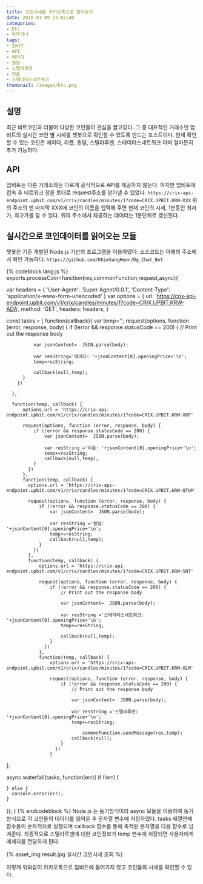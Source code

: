```yaml
---
title: 코인시세를 카카오톡으로 알아보기
date: 2018-01-09 23:02:40
categories:
- Etc
- 아무거나
tags:
- 업비트
- API
- 에이다
- 퀀텀
- 스텔라루멘
- 리플
- 스테이터스네트워크
thumbnail: /images/btc.png
---
```

## 설명
최근 비트코인과 더불어 다양한 코인들이 관심을 끌고있다..그 중 대표적인 거래소인 업비트의 실시간 코인 별 시세를 챗봇으로 확인할 수 있도록 만드는 포스트이다. 현재 확인할 수 있는 코인은 에이다, 리플, 퀀텀, 스텔라루멘, 스테이터스네트워크 이며 얼마든지 추가 가능하다.

## API
업비트는 다른 거래소와는 다르게 공식적으로 API를 제공하지 않는다. 하지만 업비트에 접속 후 네트워크 창을 토대로 request주소를 알아낼 수 있었다.
`
 https://crix-api-endpoint.upbit.com/v1/crix/candles/minutes/1?code=CRIX.UPBIT.KRW-XXX
`
위의 주소의 맨 마지막 XXX에 코인의 이름을 입력해 주면 현재 코인의 시세, 1분동안 최저가, 최고가를 알 수 있다. 위의 주소에서 제공하는 데이터는 1분단위로 갱신된다.


## 실시간으로 코인데이터를 읽어오는 모듈

챗봇은 기존 개발된 Node.js 기반의 프로그램을 이용하였다. 소스코드는 아래의 주소에서 확인 가능하다.
`
https://github.com/KKimSangHeon/Dg_Chat_Bot
`

{% codeblock lang:js %}
exports.processCoin=function(res,commonFunction,request,async){


  var headers = {
      'User-Agent':       'Super Agent/0.0.1',
      'Content-Type':     'application/x-www-form-urlencoded'
  }
  var options = {
      url: 'https://crix-api-endpoint.upbit.com/v1/crix/candles/minutes/1?code=CRIX.UPBIT.KRW-ADA',
      method: 'GET',
      headers: headers,
  }

  const tasks = [
      function(callback){
        var temp='';
      request(options, function (error, response, body) {
          if (!error && response.statusCode == 200) {
              // Print out the response body

              var jsonContent=  JSON.parse(body);

              var resString='에이다: '+jsonContent[0].openingPrice+'\n';
              temp=resString;

              callback(null,temp);
          }
        })

      },

      function(temp, callback) {
          options.url = 'https://crix-api-endpoint.upbit.com/v1/crix/candles/minutes/1?code=CRIX.UPBIT.KRW-XRP'

          request(options, function (error, response, body) {
              if (!error && response.statusCode == 200) {
                  var jsonContent=  JSON.parse(body);

                  var resString ='리플: '+jsonContent[0].openingPrice+'\n';
                  temp+=resString;
                  callback(null,temp);
              }
            })
          },
          function(temp, callback) {
            options.url = 'https://crix-api-endpoint.upbit.com/v1/crix/candles/minutes/1?code=CRIX.UPBIT.KRW-QTUM'

            request(options, function (error, response, body) {
                if (!error && response.statusCode == 200) {
                    var jsonContent=  JSON.parse(body);

                    var resString ='퀀텀: '+jsonContent[0].openingPrice+'\n';
                    temp+=resString;
                    callback(null,temp);
                }
              })
            },
            function(temp, callback) {
                options.url = 'https://crix-api-endpoint.upbit.com/v1/crix/candles/minutes/1?code=CRIX.UPBIT.KRW-SNT'

                request(options, function (error, response, body) {
                    if (!error && response.statusCode == 200) {
                        // Print out the response body

                        var jsonContent=  JSON.parse(body);

                        var resString ='스테이터스네트워크: '+jsonContent[0].openingPrice+'\n';
                        temp+=resString;

                        callback(null,temp);
                    }
                  })
                },
                function(temp, callback) {
                    options.url = 'https://crix-api-endpoint.upbit.com/v1/crix/candles/minutes/1?code=CRIX.UPBIT.KRW-XLM'

                    request(options, function (error, response, body) {
                        if (!error && response.statusCode == 200) {
                            // Print out the response body

                            var jsonContent=  JSON.parse(body);

                            var resString ='스텔라루멘: '+jsonContent[0].openingPrice+'\n';
                            temp+=resString;

                                commonFunction.sendMessage(res,temp);
                            callback(null);
                        }
                      })
                    }
  ];

  async.waterfall(tasks, function(err){
    if (!err) {

    } else {
      console.error(err);
    }
  });
}
{% endcodeblock %}
Node.js 는 동기방식이라 async 모듈을 이용하여 동기방식으로 각 코인들의 데이터를 읽어온 후 문자열 변수에 저장하였다.
tasks 배열안에 함수들이 순차적으로 실행되며 callback 함수를 통해 축적된 문자열을 다음 함수로 넘겨준다.
최종적으로 스텔라루멘에 대한 코인정보가 temp 변수에 저장되면 사용자에게 메세지를 전달하게 된다.

{% asset_img result.jpg 실시간 코인시세 조회 %}

이렇게 위와같이 카카오톡으로 업비트에 들어가지 않고 코인들의 시세를 확인할 수 있다.
